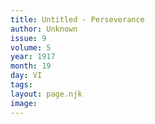 ```yaml
---
title: Untitled - Perseverance
author: Unknown
issue: 9
volume: 5
year: 1917
month: 19
day: VI
tags:
layout: page.njk
image:
---
```





